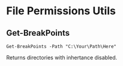# File Permissions Utils

## Get-BreakPoints

```Get-BreakPoints -Path "C:\Your\Path\Here"```

Returns directories with inhertance disabled.